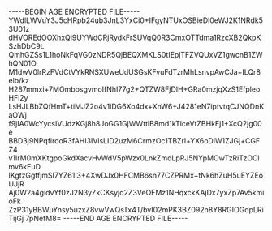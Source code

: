-----BEGIN AGE ENCRYPTED FILE-----
YWdlLWVuY3J5cHRpb24ub3JnL3YxCi0+IFgyNTUxOSBieDl0eWJ2K1NRdk53U01z
dHVOREdOOXhxQi9UYWdCRjRydkFrSUVqQ0R3CmxOTTdma1RzcXB2QkpKSzhDbC9L
QmhGZSs1L1hoNkFqVG0zNDR5QjBEQXMKLS0tIEpjTFZVQUxVZ1gwcnB1ZWhQN01O
M1dwV0lrRzFVdCtVYkRNSXUweUdUSGsKFvuFdTzrMhLsnvpAwCJa+ILQr8elb/kz
H287mmxi+7MOmbosgvmoIfNhI77g2+QTZW8FjDIH+GRa0mzjqXzS1EfpleoHFi2y
LsHJLBbZQfHmT+tiMJZ2o4v1iDG6Xo4dx+XnW6+J4281eN7iptvtqCJNQDnKaOWj
f9jIA0WcYycsIVUdzKGj8h8JoGG1GjWWttiB8md1kTlceVtZBHkEj1+XcQ2jg00e
BBD3j9NPqfirooR3fAHI3IVlsLID2uzM6CrmzOc1TBZrl+YX6oDlW1ZJGj+CGFZ4
v1IrM0mXKtgpoGkdXacvHvWdV5pWzx0LnkZmdLpRJ5NYpMOwTzRiTzOClmv6kEuD
IKgtzGgtfjmSI7YZ61i3+4XwDJx0HFCMB6sn77CZPRMx+tNk6hZuH5uEYZEoUJjR
Aj0W2a4gidvYf0zJ2N3yZkCKsyjq2Z3VeOFMz1NHqxckKAjDx7yxZp7Av5kmioFk
ZzP31yBBWuYnsy5uzxZ8vwVwQsTx4T/bvI02mPK3BZ092h8Y8RGIOGdpLRiTijGj
7pNefM8=
-----END AGE ENCRYPTED FILE-----

